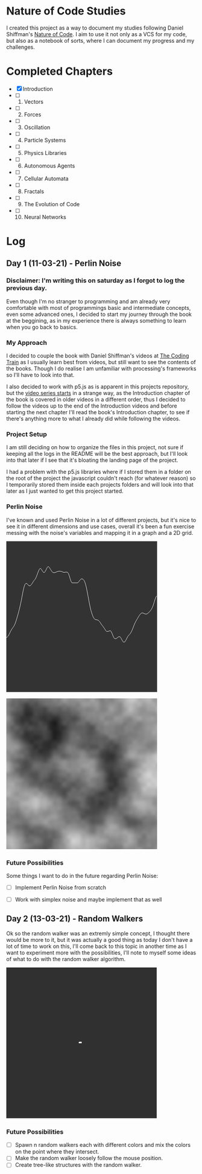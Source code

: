# Nature of Code Studies

I created this project as a way to document my studies following Daniel Shiffman's [Nature of Code](https://natureofcode.com/). I aim to use it not only as a VCS for my code, but also as a notebook of sorts, where I can document my progress and my challenges.

# Completed Chapters
- [x] Introduction
- [ ] 1. Vectors
- [ ] 2. Forces
- [ ] 3. Oscillation
- [ ] 4. Particle Systems
- [ ] 5. Physics Libraries
- [ ] 6. Autonomous Agents
- [ ] 7. Cellular Automata
- [ ] 8. Fractals
- [ ] 9. The Evolution of Code
- [ ] 10. Neural Networks

# Log

## Day 1 (11-03-21) - Perlin Noise
### Disclaimer: I'm writing this on saturday as I forgot to log the previous day.

Even though I'm no stranger to programming and am already very comfortable with most of programmings basic and intermediate concepts, even some advanced ones, I decided to start my journey through the book at the beggining, as in my experience there is always something to learn when you go back to basics.

### My Approach
I decided to couple the book with Daniel Shiffman's videos at [The Coding Train](https://www.youtube.com/channel/UCvjgXvBlbQiydffZU7m1_aw/featured) as I usually learn best from videos, but still want to see the contents of the books. Though I do realise I am unfamiliar with processing's frameworks so I'll have to look into that.

I also decided to work with p5.js as is apparent in this projects repository, but the [video series starts](https://www.youtube.com/playlist?list=PLRqwX-V7Uu6ZV4yEcW3uDwOgGXKUUsPOM) in a strange way, as the Introduction chapter of the book is covered in older videos in a different order, thus I decided to follow the videos up to the end of the Introduction videos and before starting the next chapter I'll read the book's Introduction chapter, to see if there's anything more to what I already did while following the videos.

### Project Setup
I am still deciding on how to organize the files in this project, not sure if keeping all the logs in the README will be the best approach, but I'll look into that later if I see that it's bloating the landing page of the project.

I had a problem with the p5.js libraries where if I stored them in a folder on the root of the project the javascript couldn't reach (for whatever reason) so I temporarily stored them inside each projects folders and will look into that later as I just wanted to get this project started.

### Perlin Noise
I've known and used Perlin Noise in a lot of different projects, but it's nice to see it in different dimensions and use cases, overall it's been a fun exercise messing with the noise's variables and mapping it in a graph and a 2D grid.

![A 2D graph of Perlin Noise over time](log/images/perlin_noise_2d_graph.png)

![A Smooth Perlin Noise Texture](log/images/perlin_smooth_texture.png)

### Future Possibilities
Some things I want to do in the future regarding Perlin Noise:

- [ ] Implement Perlin Noise from scratch
- [ ] Work with simplex noise and maybe implement that as well


## Day 2 (13-03-21) - Random Walkers

Ok so the random walker was an extremly simple concept, I thought there would be more to it, but it was actually a good thing as today I don't have a lot of time to work on this, I'll come back to this topic in another time as I want to experiment more with the possibilities, I'll note to myself some ideas of what to do with the random walker algorithm.

![A gif of a Random Walker Algorithm in action](/log/images/random_walker_simple.gif)

### Future Possibilities

- [ ] Spawn n random walkers each with different colors and mix the colors on the point where they intersect.
- [ ] Make the random walker loosely follow the mouse position.
- [ ] Create tree-like structures with the random walker.
